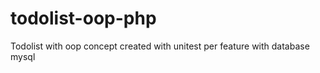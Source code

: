 # todolist-oop-php
Todolist with oop concept
created with unitest per feature 
with database mysql 
